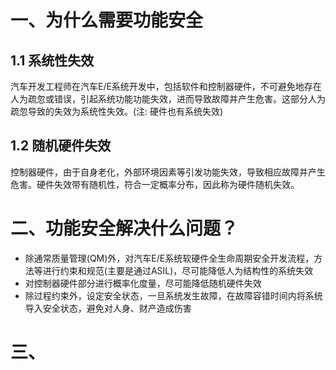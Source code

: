 # 一、为什么需要功能安全
## 1.1 系统性失效
汽车开发工程师在汽车E/E系统开发中，包括软件和控制器硬件，不可避免地存在人为疏忽或错误，引起系统功能功能失效，进而导致故障并产生危害。这部分人为疏忽导致的失效为系统性失效。(注: 硬件也有系统失效)

## 1.2 随机硬件失效
控制器硬件，由于自身老化，外部环境因素等引发功能失效，导致相应故障并产生危害。硬件失效带有随机性，符合一定概率分布，因此称为硬件随机失效。

# 二、功能安全解决什么问题？
- 除通常质量管理(QM)外，对汽车E/E系统软硬件全生命周期安全开发流程，方法等进行约束和规范(主要是通过ASIL)，尽可能降低人为结构性的系统失效
- 对控制器硬件部分进行概率化度量，尽可能降低随机硬件失效
- 除过程约束外，设定安全状态，一旦系统发生故障，在故障容错时间内将系统导入安全状态，避免对人身、财产造成伤害

# 三、
